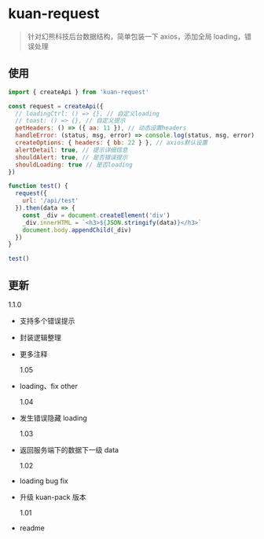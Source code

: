 # kuan-request

> 针对幻熊科技后台数据结构，简单包装一下 axios，添加全局 loading，错误处理

## 使用

```js
import { createApi } from 'kuan-request'

const request = createApi({
  // loadingCtrl: () => {}, // 自定义loading
  // toast: () => {}, // 自定义提示
  getHeaders: () => ({ aa: 11 }), // 动态设置headers
  handleError: (status, msg, error) => console.log(status, msg, error), // 自定义错误处理
  createOptions: { headers: { bb: 22 } }, // axios默认设置
  alertDetail: true, // 提示详细信息
  shouldAlert: true, // 是否错误提示
  shouldLoading: true // 是否loading
})

function test() {
  request({
    url: '/api/test'
  }).then(data => {
    const _div = document.createElement('div')
    _div.innerHTML = `<h3>${JSON.stringify(data)}</h3>`
    document.body.appendChild(_div)
  })
}

test()
```

## 更新

1.1.0

- 支持多个错误提示
- 封装逻辑整理
- 更多注释

  1.05

- loading、fix other

  1.04

- 发生错误隐藏 loading

  1.03

- 返回服务端下的数据下一级 data

  1.02

- loading bug fix
- 升级 kuan-pack 版本

  1.01

- readme
